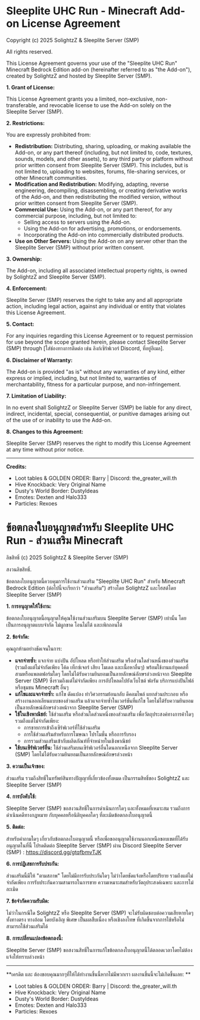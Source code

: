 # Sleeplite UHC Run - Minecraft Add-on License Agreement

Copyright (c) 2025 SolightzZ & Sleeplite Server (SMP)

All rights reserved.

This License Agreement governs your use of the "Sleeplite UHC Run" Minecraft Bedrock Edition add-on (hereinafter referred to as "the Add-on"), created by SolightzZ and hosted by Sleeplite Server (SMP).

**1. Grant of License:**

This License Agreement grants you a limited, non-exclusive, non-transferable, and revocable license to use the Add-on solely on the Sleeplite Server (SMP).

**2. Restrictions:**

You are expressly prohibited from:

- **Redistribution:** Distributing, sharing, uploading, or making available the Add-on, or any part thereof (including, but not limited to, code, textures, sounds, models, and other assets), to any third party or platform without prior written consent from Sleeplite Server (SMP). This includes, but is not limited to, uploading to websites, forums, file-sharing services, or other Minecraft communities.
- **Modification and Redistribution:** Modifying, adapting, reverse engineering, decompiling, disassembling, or creating derivative works of the Add-on, and then redistributing the modified version, without prior written consent from Sleeplite Server (SMP).
- **Commercial Use:** Using the Add-on, or any part thereof, for any commercial purpose, including, but not limited to:
  - Selling access to servers using the Add-on.
  - Using the Add-on for advertising, promotions, or endorsements.
  - Incorporating the Add-on into commercially distributed products.
- **Use on Other Servers:** Using the Add-on on any server other than the Sleeplite Server (SMP) without prior written consent.

**3. Ownership:**

The Add-on, including all associated intellectual property rights, is owned by SolightzZ and Sleeplite Server (SMP).

**4. Enforcement:**

Sleeplite Server (SMP) reserves the right to take any and all appropriate action, including legal action, against any individual or entity that violates this License Agreement.

**5. Contact:**

For any inquiries regarding this License Agreement or to request permission for use beyond the scope granted herein, please contact Sleeplite Server (SMP) through [ใส่ช่องทางการติดต่อ เช่น ลิงก์เซิร์ฟเวอร์ Discord, ที่อยู่อีเมล].

**6. Disclaimer of Warranty:**

The Add-on is provided "as is" without any warranties of any kind, either express or implied, including, but not limited to, warranties of merchantability, fitness for a particular purpose, and non-infringement.

**7. Limitation of Liability:**

In no event shall SolightzZ or Sleeplite Server (SMP) be liable for any direct, indirect, incidental, special, consequential, or punitive damages arising out of the use of or inability to use the Add-on.

**8. Changes to this Agreement:**

Sleeplite Server (SMP) reserves the right to modify this License Agreement at any time without prior notice.

---

**Credits:**

- Loot tables & GOLDEN ORDER: Barry | Discord: the_greater_will.th
- Hive Knockback: Very Original Name
- Dusty's World Border: DustyIdeas
- Emotes: Dexten and Halo333
- Particles: Rexoes

# ข้อตกลงใบอนุญาตสำหรับ Sleeplite UHC Run - ส่วนเสริม Minecraft

ลิขสิทธิ์ (c) 2025 SolightzZ & Sleeplite Server (SMP)

สงวนลิขสิทธิ์.

ข้อตกลงใบอนุญาตนี้ควบคุมการใช้งานส่วนเสริม "Sleeplite UHC Run" สำหรับ Minecraft Bedrock Edition (ต่อไปนี้จะเรียกว่า "ส่วนเสริม") สร้างโดย SolightzZ และโฮสต์โดย Sleeplite Server (SMP)

**1. การอนุญาตให้ใช้งาน:**

ข้อตกลงใบอนุญาตนี้อนุญาตให้คุณใช้งานส่วนเสริมบน Sleeplite Server (SMP) เท่านั้น โดยเป็นการอนุญาตแบบจำกัด ไม่ผูกขาด โอนไม่ได้ และเพิกถอนได้

**2. ข้อจำกัด:**

คุณถูกห้ามอย่างชัดเจนในการ:

- **แจกจ่ายซ้ำ:** แจกจ่าย แบ่งปัน อัปโหลด หรือทำให้ส่วนเสริม หรือส่วนใดส่วนหนึ่งของส่วนเสริม (รวมถึงแต่ไม่จำกัดเพียง โค้ด เท็กซ์เจอร์ เสียง โมเดล และเนื้อหาอื่นๆ) พร้อมใช้งานแก่บุคคลที่สามหรือแพลตฟอร์มใดๆ โดยไม่ได้รับความยินยอมเป็นลายลักษณ์อักษรล่วงหน้าจาก Sleeplite Server (SMP) ซึ่งรวมถึงแต่ไม่จำกัดเพียง การอัปโหลดไปยังเว็บไซต์ ฟอรัม บริการแบ่งปันไฟล์ หรือชุมชน Minecraft อื่นๆ
- **แก้ไขและแจกจ่ายซ้ำ:** แก้ไข ดัดแปลง ทำวิศวกรรมย้อนกลับ ดีคอมไพล์ แยกส่วนประกอบ หรือสร้างงานลอกเลียนแบบของส่วนเสริม แล้วแจกจ่ายซ้ำในเวอร์ชันที่แก้ไข โดยไม่ได้รับความยินยอมเป็นลายลักษณ์อักษรล่วงหน้าจาก Sleeplite Server (SMP)
- **ใช้ในเชิงพาณิชย์:** ใช้ส่วนเสริม หรือส่วนใดส่วนหนึ่งของส่วนเสริม เพื่อวัตถุประสงค์ทางการค้าใดๆ รวมถึงแต่ไม่จำกัดเพียง:
  - การขายการเข้าถึงเซิร์ฟเวอร์ที่ใช้ส่วนเสริม
  - การใช้ส่วนเสริมสำหรับการโฆษณา โปรโมชั่น หรือการรับรอง
  - การรวมส่วนเสริมเข้ากับผลิตภัณฑ์ที่จำหน่ายในเชิงพาณิชย์
- **ใช้บนเซิร์ฟเวอร์อื่น:** ใช้ส่วนเสริมบนเซิร์ฟเวอร์อื่นใดนอกเหนือจาก Sleeplite Server (SMP) โดยไม่ได้รับความยินยอมเป็นลายลักษณ์อักษรล่วงหน้า

**3. ความเป็นเจ้าของ:**

ส่วนเสริม รวมถึงสิทธิ์ในทรัพย์สินทางปัญญาที่เกี่ยวข้องทั้งหมด เป็นกรรมสิทธิ์ของ SolightzZ และ Sleeplite Server (SMP)

**4. การบังคับใช้:**

Sleeplite Server (SMP) ขอสงวนสิทธิ์ในการดำเนินการใดๆ และทั้งหมดที่เหมาะสม รวมถึงการดำเนินคดีทางกฎหมาย กับบุคคลหรือนิติบุคคลใดๆ ที่ละเมิดข้อตกลงใบอนุญาตนี้

**5. ติดต่อ:**

สำหรับคำถามใดๆ เกี่ยวกับข้อตกลงใบอนุญาตนี้ หรือเพื่อขออนุญาตใช้งานนอกเหนือขอบเขตที่ได้รับอนุญาตในที่นี้ โปรดติดต่อ Sleeplite Server (SMP) ผ่าน Discord Sleeplite Server (SMP) : https://discord.gg/gtqfbmvTJK

**6. การปฏิเสธการรับประกัน:**

ส่วนเสริมนี้มีให้ "ตามสภาพ" โดยไม่มีการรับประกันใดๆ ไม่ว่าโดยชัดแจ้งหรือโดยปริยาย รวมถึงแต่ไม่จำกัดเพียง การรับประกันความสามารถในการขาย ความเหมาะสมสำหรับวัตถุประสงค์เฉพาะ และการไม่ละเมิด

**7. ข้อจำกัดความรับผิด:**

ไม่ว่าในกรณีใด SolightzZ หรือ Sleeplite Server (SMP) จะไม่รับผิดชอบต่อความเสียหายใดๆ ทั้งทางตรง ทางอ้อม โดยบังเอิญ พิเศษ เป็นผลสืบเนื่อง หรือเชิงลงโทษ ที่เกิดขึ้นจากการใช้หรือไม่สามารถใช้ส่วนเสริมได้

**8. การเปลี่ยนแปลงข้อตกลงนี้:**

Sleeplite Server (SMP) ขอสงวนสิทธิ์ในการแก้ไขข้อตกลงใบอนุญาตนี้ได้ตลอดเวลาโดยไม่ต้องแจ้งให้ทราบล่วงหน้า

---

**เครดิต และ ต้องขอบคุณมากๆที่ให้ได้ทำงานชิ้นนี้หากไม่มีพวกเรา ผลงานชิ้นนี้จะไม่เกิดขึ้นเลย: **

- Loot tables & GOLDEN ORDER: Barry | Discord: the_greater_will.th
- Hive Knockback: Very Original Name
- Dusty's World Border: DustyIdeas
- Emotes: Dexten and Halo333
- Particles: Rexoes

